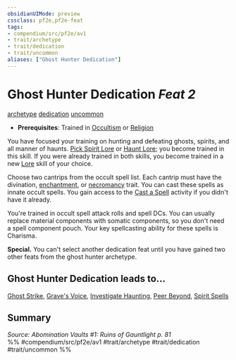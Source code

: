 ```yaml
---
obsidianUIMode: preview
cssclass: pf2e,pf2e-feat
tags:
- compendium/src/pf2e/av1
- trait/archetype
- trait/dedication
- trait/uncommon
aliases: ["Ghost Hunter Dedication"]
---
```

# Ghost Hunter Dedication  *Feat 2*  
[archetype](../../rules/traits/archetype.md)  [dedication](../../rules/traits/dedication.md)  [uncommon](../../rules/traits/uncommon.md)  

- **Prerequisites**: Trained in [Occultism](../skills.md#Occultism) or [Religion](../skills.md#Religion)

You have focused your training on hunting and defeating ghosts, spirits, and all manner of haunts. [Pick Spirit Lore](../skills.md#Lore) or [Haunt Lore](../skills.md#Lore); you become trained in this skill. If you were already trained in both skills, you become trained in a new [Lore](../skills.md#Lore) skill of your choice.

Choose two cantrips from the occult spell list. Each cantrip must have the divination, [enchantment](../../rules/traits/enchantment.md), or [necromancy](../../rules/traits/necromancy.md) trait. You can cast these spells as innate occult spells. You gain access to the [Cast a Spell](../../rules/actions/cast-a-spell.md) activity if you didn't have it already.

You're trained in occult spell attack rolls and spell DCs. You can usually replace material components with somatic components, so you don't need a spell component pouch. Your key spellcasting ability for these spells is Charisma.

**Special.** You can't select another dedication feat until you have gained two other feats from the ghost hunter archetype.

## Ghost Hunter Dedication leads to...

[Ghost Strike](ghost-strike-av1.md), [Grave's Voice](graves-voice-av1.md), [Investigate Haunting](investigate-haunting-av1.md), [Peer Beyond](peer-beyond-av1.md), [Spirit Spells](spirit-spells-av1.md)

## Summary

*Source: Abomination Vaults #1: Ruins of Gauntlight p. 81*  
%% #compendium/src/pf2e/av1 #trait/archetype #trait/dedication #trait/uncommon %%